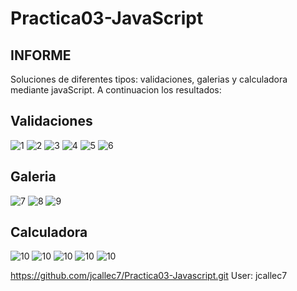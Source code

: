 # Practica03-JavaScript 

## INFORME

Soluciones de diferentes tipos: validaciones, galerias y calculadora mediante javaScript.
A continuacion los resultados:

## Validaciones

![1](https://github.com/jcallec7/Practica03-Javascript/blob/master/captures/1.png)
![2](https://github.com/jcallec7/Practica03-Javascript/blob/master/captures/2.png)
![3](https://github.com/jcallec7/Practica03-Javascript/blob/master/captures/3.png)
![4](https://github.com/jcallec7/Practica03-Javascript/blob/master/captures/4.png)
![5](https://github.com/jcallec7/Practica03-Javascript/blob/master/captures/5.png)
![6](https://github.com/jcallec7/Practica03-Javascript/blob/master/captures/6.png)

## Galeria

![7](https://github.com/jcallec7/Practica03-Javascript/blob/master/captures/7.png)
![8](https://github.com/jcallec7/Practica03-Javascript/blob/master/captures/8.png)
![9](https://github.com/jcallec7/Practica03-Javascript/blob/master/captures/9.png)

## Calculadora

![10](https://github.com/jcallec7/Practica03-Javascript/blob/master/captures/10.png)
![10](https://github.com/jcallec7/Practica03-Javascript/blob/master/captures/11.png)
![10](https://github.com/jcallec7/Practica03-Javascript/blob/master/captures/12.png)
![10](https://github.com/jcallec7/Practica03-Javascript/blob/master/captures/13.png)
![10](https://github.com/jcallec7/Practica03-Javascript/blob/master/captures/14.png)

https://github.com/jcallec7/Practica03-Javascript.git
User: jcallec7
